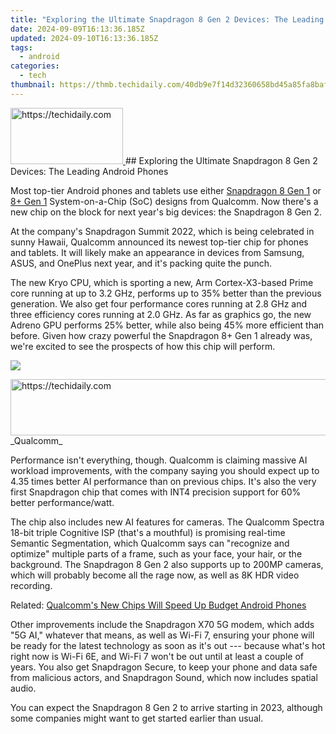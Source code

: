 ```yaml
---
title: "Exploring the Ultimate Snapdragon 8 Gen 2 Devices: The Leading Android Phones"
date: 2024-09-09T16:13:36.185Z
updated: 2024-09-10T16:13:36.185Z
tags:
  - android
categories:
  - tech
thumbnail: https://thmb.techidaily.com/40db9e7f14d32360658bd45a85fa8baf591a4c12413f48e4137aa1f90c61fa60.jpg
---
```


<!-- affiliate ads begin -->
<a href="https://aligracehair.sjv.io/c/5597632/2135397/19272" target="_top" id="2135397">
  <img src="//a.impactradius-go.com/display-ad/19272-2135397" border="0" alt="https://techidaily.com" width="180" height="90"/>
</a>
<img height="0" width="0" src="https://aligracehair.sjv.io/i/5597632/2135397/19272" style="position:absolute;visibility:hidden;" border="0" />
<!-- affiliate ads end -->
## Exploring the Ultimate Snapdragon 8 Gen 2 Devices: The Leading Android Phones

Most top-tier Android phones and tablets use either [Snapdragon 8 Gen 1](https://instagram-clips.techidaily.com/a-detailed-walkthrough-for-integrating-instagram-effects-on-archive-media-for-2024/) or [8+ Gen 1](https://extra-guidance.techidaily.com/updated-storytelling-methodologies-for-the-documentarian/) System-on-a-Chip (SoC) designs from Qualcomm. Now there's a new chip on the block for next year's big devices: the Snapdragon 8 Gen 2.

 At the company's Snapdragon Summit 2022, which is being celebrated in sunny Hawaii, Qualcomm announced its newest top-tier chip for phones and tablets. It will likely make an appearance in devices from Samsung, ASUS, and OnePlus next year, and it's packing quite the punch.

 The new Kryo CPU, which is sporting a new, Arm Cortex-X3-based Prime core running at up to 3.2 GHz, performs up to 35% better than the previous generation. We also get four performance cores running at 2.8 GHz and three efficiency cores running at 2.0 GHz. As far as graphics go, the new Adreno GPU performs 25% better, while also being 45% more efficient than before. Given how crazy powerful the Snapdragon 8+ Gen 1 already was, we're excited to see the prospects of how this chip will perform.

![](https://static1.howtogeekimages.com/wordpress/wp-content/uploads/2022/11/Snapdragon-8-Gen-2-Chip.jpg) 

<!-- affiliate ads begin -->
<a href="https://appsumo.8odi.net/c/5597632/2128842/7443" target="_top" id="2128842">
  <img src="//a.impactradius-go.com/display-ad/7443-2128842" border="0" alt="https://techidaily.com" width="600" height="90"/>
</a>
<img height="0" width="0" src="https://appsumo.8odi.net/i/5597632/2128842/7443" style="position:absolute;visibility:hidden;" border="0" />
<!-- affiliate ads end -->
_Qualcomm_

 Performance isn't everything, though. Qualcomm is claiming massive AI workload improvements, with the company saying you should expect up to 4.35 times better AI performance than on previous chips. It's also the very first Snapdragon chip that comes with INT4 precision support for 60% better performance/watt.

 The chip also includes new AI features for cameras. The Qualcomm Spectra 18-bit triple Cognitive ISP (that's a mouthful) is promising real-time Semantic Segmentation, which Qualcomm says can "recognize and optimize" multiple parts of a frame, such as your face, your hair, or the background. The Snapdragon 8 Gen 2 also supports up to 200MP cameras, which will probably become all the rage now, as well as 8K HDR video recording.

Related: [Qualcomm's New Chips Will Speed Up Budget Android Phones](https://extra-guidance.techidaily.com/in-2024-snapshot-selection-unveiling-the-top-10-camera-lenses/) 

 Other improvements include the Snapdragon X70 5G modem, which adds "5G AI," whatever that means, as well as Wi-Fi 7, ensuring your phone will be ready for the latest technology as soon as it's out --- because what's hot right now is Wi-Fi 6E, and Wi-Fi 7 won't be out until at least a couple of years. You also get Snapdragon Secure, to keep your phone and data safe from malicious actors, and Snapdragon Sound, which now includes spatial audio.

 You can expect the Snapdragon 8 Gen 2 to arrive starting in 2023, although some companies might want to get started earlier than usual.

<ins class="adsbygoogle"
     style="display:block"
     data-ad-format="autorelaxed"
     data-ad-client="ca-pub-7571918770474297"
     data-ad-slot="1223367746"></ins>



<ins class="adsbygoogle"
     style="display:block"
     data-ad-client="ca-pub-7571918770474297"
     data-ad-slot="8358498916"
     data-ad-format="auto"
     data-full-width-responsive="true"></ins>


